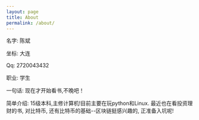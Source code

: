 ```yaml
---
layout: page
title: About
permalink: /about/
---
```


名字: 陈斌


坐标: 大连


Qq: 2720043432


职业: 学生


一句话: 现在才开始看书,不晚吧！


简单介绍: 15级本科,主修计算机!目前主要在玩python和Linux. 最近也在看投资理财的书, 对比特币, 还有比特币的基础--区块链挺感兴趣的, 正准备入坑呢!
